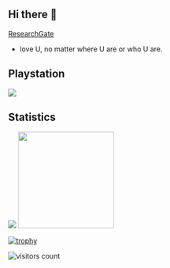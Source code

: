 ## Hi there 👋

[ResearchGate](https://www.researchgate.net/profile/Meng-Chen-49)

- love U, no matter where U are or who U are.

## Playstation

<a href="https://psnprofiles.com/Scheuerbuerste"><img src="https://card.psnprofiles.com/1/Scheuerbuerste.png" border="0"></a>

## Statistics

<div class="half">
  <a href="https://github.com/tincochan"><img src="https://github-readme-stats.vercel.app/api?username=tincochan&theme=outrun&show_icons=true"></img></a>
  <a href="https://github.com/tincochan"><img src="https://github-readme-stats.vercel.app/api/top-langs/?username=tincochan&theme=outrun&show_icons=true" height="195"></img></a>
</div>

[![trophy](https://github-profile-trophy.vercel.app/?username=tincochan&theme=discord)](https://github.com/tincochan/github-profile-trophy)




![visitors count](https://visitors-by-url-pls-dont-use-this-in-your-repo.vercel.app/tincochan-github-readme)





